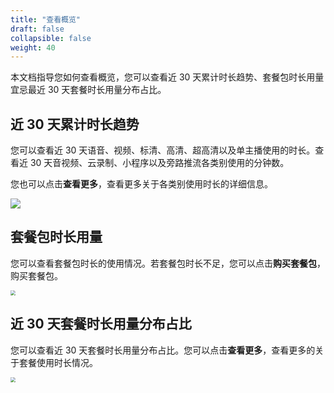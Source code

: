 ```yaml
---
title: "查看概览"
draft: false
collapsible: false
weight: 40
---
```


本文档指导您如何查看概览，您可以查看近 30 天累计时长趋势、套餐包时长用量宜忌最近 30 天套餐时长用量分布占比。

## 近 30 天累计时长趋势

您可以查看近 30 天语音、视频、标清、高清、超高清以及单主播使用的时长。查看近 30 天音视频、云录制、小程序以及旁路推流各类别使用的分钟数。

您也可以点击**查看更多**，查看更多关于各类别使用时长的详细信息。

![](../../_images/um_latest30_duration.png)

## 套餐包时长用量

您可以查看套餐包时长的使用情况。若套餐包时长不足，您可以点击**购买套餐包**，购买套餐包。

<img src="../../_images/um_package_amount.png" style="zoom:50%;" />

## 近 30 天套餐时长用量分布占比

您可以查看近 30 天套餐时长用量分布占比。您可以点击**查看更多**，查看更多的关于套餐使用时长情况。

<img src="../../_images/um_latest30_percentage.png" style="zoom:50%;" />

